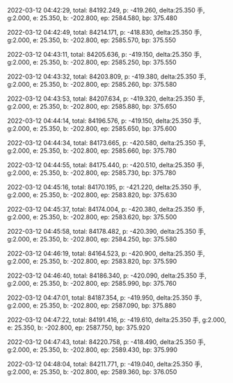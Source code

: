 2022-03-12 04:42:29, total: 84192.249, p: -419.260, delta:25.350 手, g:2.000, e: 25.350, b: -202.800, ep: 2584.580, bp: 375.480

2022-03-12 04:42:49, total: 84214.171, p: -418.830, delta:25.350 手, g:2.000, e: 25.350, b: -202.800, ep: 2585.570, bp: 375.550

2022-03-12 04:43:11, total: 84205.636, p: -419.150, delta:25.350 手, g:2.000, e: 25.350, b: -202.800, ep: 2585.250, bp: 375.550

2022-03-12 04:43:32, total: 84203.809, p: -419.380, delta:25.350 手, g:2.000, e: 25.350, b: -202.800, ep: 2585.260, bp: 375.580

2022-03-12 04:43:53, total: 84207.634, p: -419.320, delta:25.350 手, g:2.000, e: 25.350, b: -202.800, ep: 2585.880, bp: 375.650

2022-03-12 04:44:14, total: 84196.576, p: -419.150, delta:25.350 手, g:2.000, e: 25.350, b: -202.800, ep: 2585.650, bp: 375.600

2022-03-12 04:44:34, total: 84173.665, p: -420.580, delta:25.350 手, g:2.000, e: 25.350, b: -202.800, ep: 2585.660, bp: 375.780

2022-03-12 04:44:55, total: 84175.440, p: -420.510, delta:25.350 手, g:2.000, e: 25.350, b: -202.800, ep: 2585.730, bp: 375.780

2022-03-12 04:45:16, total: 84170.195, p: -421.220, delta:25.350 手, g:2.000, e: 25.350, b: -202.800, ep: 2583.820, bp: 375.630

2022-03-12 04:45:37, total: 84174.004, p: -420.380, delta:25.350 手, g:2.000, e: 25.350, b: -202.800, ep: 2583.620, bp: 375.500

2022-03-12 04:45:58, total: 84178.482, p: -420.390, delta:25.350 手, g:2.000, e: 25.350, b: -202.800, ep: 2584.250, bp: 375.580

2022-03-12 04:46:19, total: 84164.523, p: -420.900, delta:25.350 手, g:2.000, e: 25.350, b: -202.800, ep: 2583.820, bp: 375.590

2022-03-12 04:46:40, total: 84186.340, p: -420.090, delta:25.350 手, g:2.000, e: 25.350, b: -202.800, ep: 2585.990, bp: 375.760

2022-03-12 04:47:01, total: 84187.354, p: -419.950, delta:25.350 手, g:2.000, e: 25.350, b: -202.800, ep: 2587.090, bp: 375.880

2022-03-12 04:47:22, total: 84191.416, p: -419.610, delta:25.350 手, g:2.000, e: 25.350, b: -202.800, ep: 2587.750, bp: 375.920

2022-03-12 04:47:43, total: 84220.758, p: -418.490, delta:25.350 手, g:2.000, e: 25.350, b: -202.800, ep: 2589.430, bp: 375.990

2022-03-12 04:48:04, total: 84211.771, p: -419.040, delta:25.350 手, g:2.000, e: 25.350, b: -202.800, ep: 2589.360, bp: 376.050